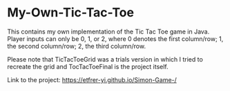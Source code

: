 # My-Own-Tic-Tac-Toe
This contains my own implementation of the Tic Tac Toe game in Java. Player inputs can only be 0, 1, or 2, where 0 denotes the first column/row; 1, the second column/row; 2, the third column/row.

Please note that TicTacToeGrid was a trials version in which I tried to recreate the grid and TocTacToeFinal is the project itself.

Link to the project: https://etfrer-yi.github.io/Simon-Game-/ 
